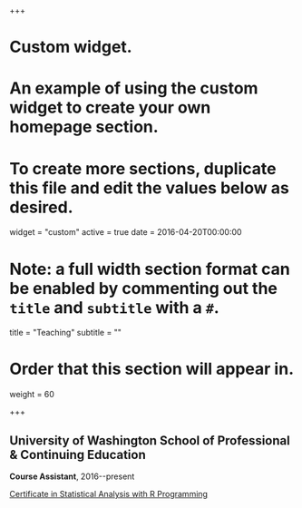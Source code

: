 +++
# Custom widget.
# An example of using the custom widget to create your own homepage section.
# To create more sections, duplicate this file and edit the values below as desired.
widget = "custom"
active = true
date = 2016-04-20T00:00:00

# Note: a full width section format can be enabled by commenting out the `title` and `subtitle` with a `#`.
title = "Teaching"
subtitle = ""

# Order that this section will appear in.
weight = 60

+++

University of Washington School of Professional & Continuing Education
---

**Course Assistant**, 2016--present


[Certificate in Statistical Analysis with R Programming](//www.pce.uw.edu/certificates/statistical-analysis-with-r-programming)


